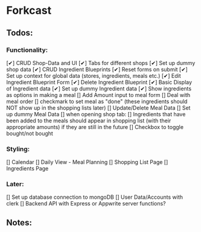 # Forkcast

## Todos:

### Functionality:

[✔] CRUD Shop-Data and UI
[✔] Tabs for different shops
[✔] Set up dummy shop data
[✔] CRUD Ingredient Blueprints
[✔] Reset forms on submit
[✔] Set up context for global data (stores, ingredients, meals etc.)
[✔] Edit Ingredient Blueprint Form
[✔] Delete Ingredient Blueprint
[✔] Basic Display of Ingredient data
[✔] Set up dummy Ingredient data
[✔] Show ingredients as options in making a meal
[] Add Amount input to meal form
[] Deal with meal order
[] checkmark to set meal as "done" (these ingredients should NOT show up in the shopping lists later)
[] Update/Delete Meal Data
[] Set up dummy Meal Data
[] when opening shop tab:
[] Ingredients that have been added to the meals should appear in shopping list (with their appropriate amounts) if they are still in the future
[] Checkbox to toggle bought/not bought

### Styling:

[] Calendar
[] Daily View - Meal Planning
[] Shopping List Page
[] Ingredients Page

### Later:

[] Set up database connection to mongoDB
[] User Data/Accounts with clerk
[] Backend API with Express or Appwrite server functions?

## Notes:
